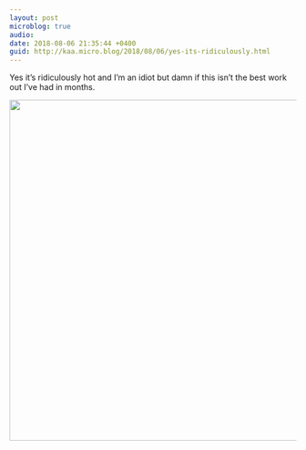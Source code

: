```yaml
---
layout: post
microblog: true
audio: 
date: 2018-08-06 21:35:44 +0400
guid: http://kaa.micro.blog/2018/08/06/yes-its-ridiculously.html
---
```

Yes it’s ridiculously hot and I’m an idiot but damn if this isn’t the best work out I’ve had in months.

<img src="http://micro.kaa.bz/uploads/2018/153b722477.jpg" width="600" height="600" />
